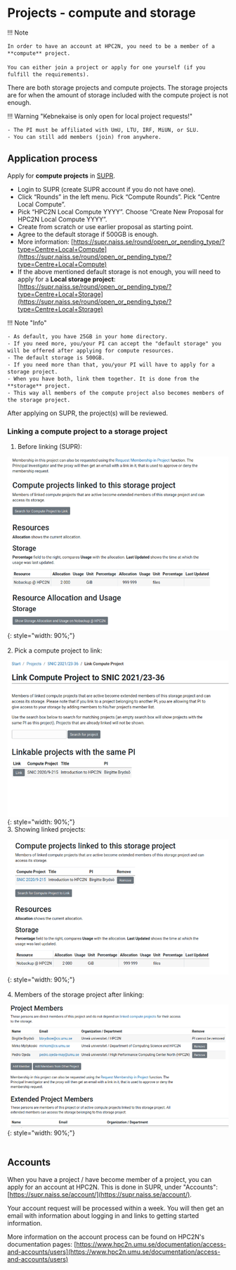 # Projects - compute and storage

!!! Note 

    In order to have an account at HPC2N, you need to be a member of a **compute** project. 

    You can either join a project or apply for one yourself (if you fulfill the requirements). 

There are both storage projects and compute projects. The storage projects are for when the amount of storage included with the compute project is not enough. 

!!! Warning "Kebnekaise is only open for local project requests!" 

    - The PI must be affiliated with UmU, LTU, IRF, MiUN, or SLU.
    - You can still add members (join) from anywhere.

## Application process  

Apply for **compute projects** in [SUPR](https://supr.naiss.se/round/compute). 

- Login to SUPR (create SUPR account if you do not have one).
- Click “Rounds” in the left menu. Pick “Compute Rounds”. Pick “Centre Local Compute”.
- Pick “HPC2N Local Compute YYYY”. Choose “Create New Proposal for HPC2N Local Compute YYYY”.
- Create from scratch or use earlier proposal as starting point.
- Agree to the default storage if 500GB is enough. 
- More information: [https://supr.naiss.se/round/open_or_pending_type/?type=Centre+Local+Compute](https://supr.naiss.se/round/open_or_pending_type/?type=Centre+Local+Compute) 
- If the above mentioned default storage is not enough, you will need to apply for a **Local storage project**: [https://supr.naiss.se/round/open_or_pending_type/?type=Centre+Local+Storage](https://supr.naiss.se/round/open_or_pending_type/?type=Centre+Local+Storage) 

!!! Note "Info"

    - As default, you have 25GB in your home directory.
    - If you need more, you/your PI can accept the "default storage" you will be offered after applying for compute resources.
    - The default storage is 500GB.
    - If you need more than that, you/your PI will have to apply for a storage project.
    - When you have both, link them together. It is done from the **storage** project. 
    - This way all members of the compute project also becomes members of the storage project.

After applying on SUPR, the project(s) will be reviewed.

### Linking a compute project to a storage project

1. Before linking (SUPR): 

![to-link](images/to-link.png){: style="width: 90%;"}
<br><br style="clear: both;">
2. Pick a compute project to link:

![choose](images/choose2.png){: style="width: 90%;"} 
<br style="clear: both;">
3. Showing linked projects:

![linked](images/linked.png){: style="width: 90%;"}
<br><br style="clear: both;">
4. Members of the storage project after linking:

![storage-members](images/storage-members.png){: style="width: 90%;"} 
<br><br style="clear: both;">

## Accounts 

When you have a project / have become member of a project, you can apply for an account at HPC2N. This is done in SUPR, under "Accounts": [https://supr.naiss.se/account/](https://supr.naiss.se/account/). 

Your account request will be processed within a week. You will then get an email with information about logging in and links to getting started information. 

More information on the account process can be found on HPC2N's documentation pages: [https://www.hpc2n.umu.se/documentation/access-and-accounts/users](https://www.hpc2n.umu.se/documentation/access-and-accounts/users) 


